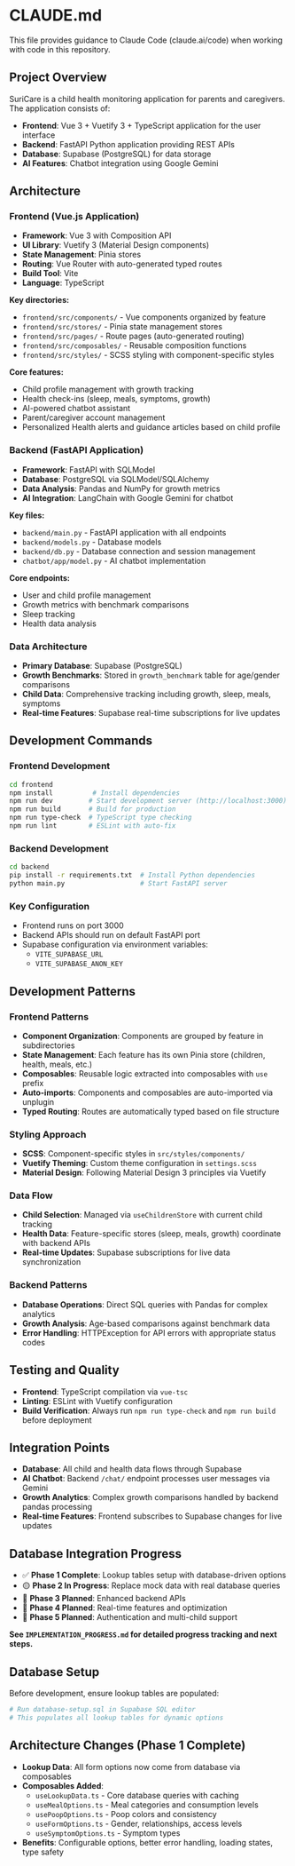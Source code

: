 # CLAUDE.md

This file provides guidance to Claude Code (claude.ai/code) when working with code in this repository.

## Project Overview

SuriCare is a child health monitoring application for parents and caregivers. The application consists of:

- **Frontend**: Vue 3 + Vuetify 3 + TypeScript application for the user interface
- **Backend**: FastAPI Python application providing REST APIs
- **Database**: Supabase (PostgreSQL) for data storage
- **AI Features**: Chatbot integration using Google Gemini

## Architecture

### Frontend (Vue.js Application)
- **Framework**: Vue 3 with Composition API
- **UI Library**: Vuetify 3 (Material Design components)
- **State Management**: Pinia stores
- **Routing**: Vue Router with auto-generated typed routes
- **Build Tool**: Vite
- **Language**: TypeScript

**Key directories:**
- `frontend/src/components/` - Vue components organized by feature
- `frontend/src/stores/` - Pinia state management stores
- `frontend/src/pages/` - Route pages (auto-generated routing)
- `frontend/src/composables/` - Reusable composition functions
- `frontend/src/styles/` - SCSS styling with component-specific styles

**Core features:**
- Child profile management with growth tracking
- Health check-ins (sleep, meals, symptoms, growth)
- AI-powered chatbot assistant
- Parent/caregiver account management
- Personalized Health alerts and guidance articles based on child profile

### Backend (FastAPI Application)
- **Framework**: FastAPI with SQLModel
- **Database**: PostgreSQL via SQLModel/SQLAlchemy
- **Data Analysis**: Pandas and NumPy for growth metrics
- **AI Integration**: LangChain with Google Gemini for chatbot

**Key files:**
- `backend/main.py` - FastAPI application with all endpoints
- `backend/models.py` - Database models
- `backend/db.py` - Database connection and session management
- `chatbot/app/model.py` - AI chatbot implementation

**Core endpoints:**
- User and child profile management
- Growth metrics with benchmark comparisons
- Sleep tracking
- Health data analysis

### Data Architecture
- **Primary Database**: Supabase (PostgreSQL)
- **Growth Benchmarks**: Stored in `growth_benchmark` table for age/gender comparisons
- **Child Data**: Comprehensive tracking including growth, sleep, meals, symptoms
- **Real-time Features**: Supabase real-time subscriptions for live updates

## Development Commands

### Frontend Development
```bash
cd frontend
npm install          # Install dependencies
npm run dev         # Start development server (http://localhost:3000)
npm run build       # Build for production
npm run type-check  # TypeScript type checking
npm run lint        # ESLint with auto-fix
```

### Backend Development
```bash
cd backend
pip install -r requirements.txt  # Install Python dependencies
python main.py                   # Start FastAPI server
```

### Key Configuration
- Frontend runs on port 3000
- Backend APIs should run on default FastAPI port
- Supabase configuration via environment variables:
  - `VITE_SUPABASE_URL`
  - `VITE_SUPABASE_ANON_KEY`

## Development Patterns

### Frontend Patterns
- **Component Organization**: Components are grouped by feature in subdirectories
- **State Management**: Each feature has its own Pinia store (children, health, meals, etc.)
- **Composables**: Reusable logic extracted into composables with `use` prefix
- **Auto-imports**: Components and composables are auto-imported via unplugin
- **Typed Routing**: Routes are automatically typed based on file structure

### Styling Approach
- **SCSS**: Component-specific styles in `src/styles/components/`
- **Vuetify Theming**: Custom theme configuration in `settings.scss`
- **Material Design**: Following Material Design 3 principles via Vuetify

### Data Flow
- **Child Selection**: Managed via `useChildrenStore` with current child tracking
- **Health Data**: Feature-specific stores (sleep, meals, growth) coordinate with backend APIs
- **Real-time Updates**: Supabase subscriptions for live data synchronization

### Backend Patterns
- **Database Operations**: Direct SQL queries with Pandas for complex analytics
- **Growth Analysis**: Age-based comparisons against benchmark data
- **Error Handling**: HTTPException for API errors with appropriate status codes

## Testing and Quality
- **Frontend**: TypeScript compilation via `vue-tsc`
- **Linting**: ESLint with Vuetify configuration
- **Build Verification**: Always run `npm run type-check` and `npm run build` before deployment

## Integration Points
- **Database**: All child and health data flows through Supabase
- **AI Chatbot**: Backend `/chat/` endpoint processes user messages via Gemini
- **Growth Analytics**: Complex growth comparisons handled by backend pandas processing
- **Real-time Features**: Frontend subscribes to Supabase changes for live updates

## Database Integration Progress
- ✅ **Phase 1 Complete**: Lookup tables setup with database-driven options
- 🟡 **Phase 2 In Progress**: Replace mock data with real database queries
- 🔲 **Phase 3 Planned**: Enhanced backend APIs
- 🔲 **Phase 4 Planned**: Real-time features and optimization
- 🔲 **Phase 5 Planned**: Authentication and multi-child support

**See `IMPLEMENTATION_PROGRESS.md` for detailed progress tracking and next steps.**

## Database Setup
Before development, ensure lookup tables are populated:
```bash
# Run database-setup.sql in Supabase SQL editor
# This populates all lookup tables for dynamic options
```

## Architecture Changes (Phase 1 Complete)
- **Lookup Data**: All form options now come from database via composables
- **Composables Added**:
  - `useLookupData.ts` - Core database queries with caching
  - `useMealOptions.ts` - Meal categories and consumption levels  
  - `usePoopOptions.ts` - Poop colors and consistency
  - `useFormOptions.ts` - Gender, relationships, access levels
  - `useSymptomOptions.ts` - Symptom types
- **Benefits**: Configurable options, better error handling, loading states, type safety
